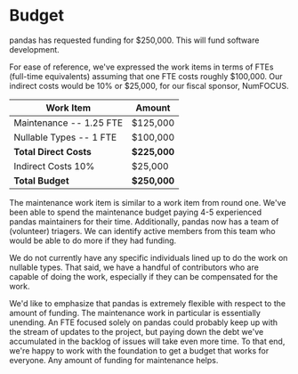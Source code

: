 # Budget

pandas has requested funding for $250,000. This will fund software development.

For ease of reference, we've expressed the work items in terms of FTEs
(full-time equivalents) assuming that one FTE costs roughly $100,000. Our
indirect costs would be 10% or $25,000, for our fiscal sponsor, NumFOCUS.

Work Item                | Amount
------------------------ | ------
Maintenance -- 1.25 FTE  | $125,000
Nullable Types -- 1 FTE  | $100,000
**Total Direct Costs**   | **$225,000**
Indirect Costs 10%       |  $25,000
**Total Budget**         | **$250,000**

The maintenance work item is similar to a work item from round one. We've been
able to spend the maintenance budget paying 4-5 experienced pandas maintainers
for their time. Additionally, pandas now has a team of (volunteer) triagers. We
can identify active members from this team who would be able to do more if they
had funding.

We do not currently have any specific individuals lined up to do the work on
nullable types. That said, we have a handful of contributors who are capable of
doing the work, especially if they can be compensated for the work.

We'd like to emphasize that pandas is extremely flexible with respect to the
amount of funding. The maintenance work in particular is essentially unending.
An FTE focused solely on pandas could probably keep up with the stream of
updates to the project, but paying down the debt we've accumulated in the
backlog of issues will take even more time. To that end, we're happy to work
with the foundation to get a budget that works for everyone. Any amount of
funding for maintenance helps.
